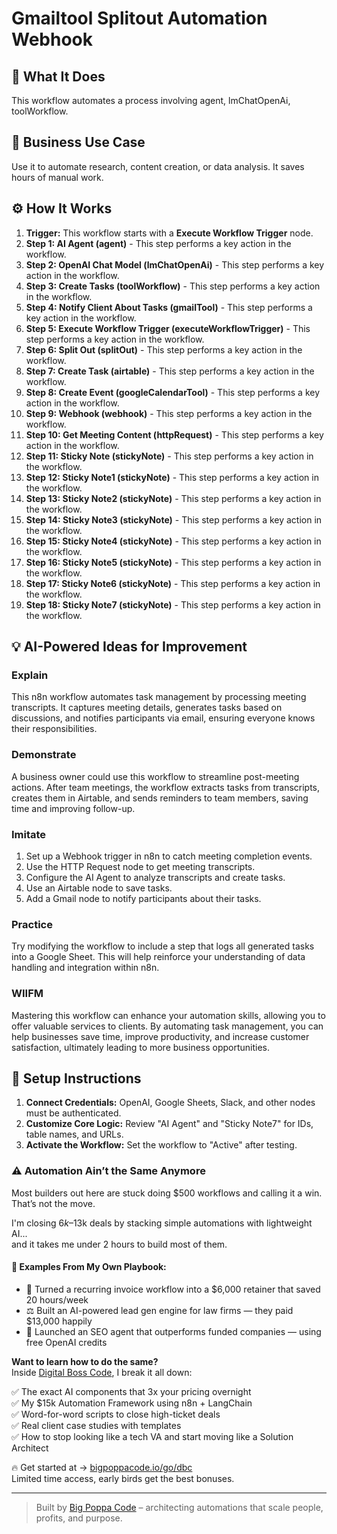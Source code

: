 # Gmailtool Splitout Automation Webhook

## 🚀 What It Does
This workflow automates a process involving agent, lmChatOpenAi, toolWorkflow.

## 💼 Business Use Case
Use it to automate research, content creation, or data analysis. It saves hours of manual work.

## ⚙️ How It Works
1.  **Trigger:** This workflow starts with a **Execute Workflow Trigger** node.
2. **Step 1: AI Agent (agent)** - This step performs a key action in the workflow.
3. **Step 2: OpenAI Chat Model (lmChatOpenAi)** - This step performs a key action in the workflow.
4. **Step 3: Create Tasks (toolWorkflow)** - This step performs a key action in the workflow.
5. **Step 4: Notify Client About Tasks (gmailTool)** - This step performs a key action in the workflow.
6. **Step 5: Execute Workflow Trigger (executeWorkflowTrigger)** - This step performs a key action in the workflow.
7. **Step 6: Split Out (splitOut)** - This step performs a key action in the workflow.
8. **Step 7: Create Task (airtable)** - This step performs a key action in the workflow.
9. **Step 8: Create Event (googleCalendarTool)** - This step performs a key action in the workflow.
10. **Step 9: Webhook (webhook)** - This step performs a key action in the workflow.
11. **Step 10: Get Meeting Content (httpRequest)** - This step performs a key action in the workflow.
12. **Step 11: Sticky Note (stickyNote)** - This step performs a key action in the workflow.
13. **Step 12: Sticky Note1 (stickyNote)** - This step performs a key action in the workflow.
14. **Step 13: Sticky Note2 (stickyNote)** - This step performs a key action in the workflow.
15. **Step 14: Sticky Note3 (stickyNote)** - This step performs a key action in the workflow.
16. **Step 15: Sticky Note4 (stickyNote)** - This step performs a key action in the workflow.
17. **Step 16: Sticky Note5 (stickyNote)** - This step performs a key action in the workflow.
18. **Step 17: Sticky Note6 (stickyNote)** - This step performs a key action in the workflow.
19. **Step 18: Sticky Note7 (stickyNote)** - This step performs a key action in the workflow.

## 💡 AI-Powered Ideas for Improvement
### Explain
This n8n workflow automates task management by processing meeting transcripts. It captures meeting details, generates tasks based on discussions, and notifies participants via email, ensuring everyone knows their responsibilities.

### Demonstrate
A business owner could use this workflow to streamline post-meeting actions. After team meetings, the workflow extracts tasks from transcripts, creates them in Airtable, and sends reminders to team members, saving time and improving follow-up.

### Imitate
1. Set up a Webhook trigger in n8n to catch meeting completion events.
2. Use the HTTP Request node to get meeting transcripts.
3. Configure the AI Agent to analyze transcripts and create tasks.
4. Use an Airtable node to save tasks.
5. Add a Gmail node to notify participants about their tasks.

### Practice
Try modifying the workflow to include a step that logs all generated tasks into a Google Sheet. This will help reinforce your understanding of data handling and integration within n8n.

### WIIFM
Mastering this workflow can enhance your automation skills, allowing you to offer valuable services to clients. By automating task management, you can help businesses save time, improve productivity, and increase customer satisfaction, ultimately leading to more business opportunities.

## 🔧 Setup Instructions
1. **Connect Credentials:** OpenAI, Google Sheets, Slack, and other nodes must be authenticated.
2. **Customize Core Logic:** Review "AI Agent" and "Sticky Note7" for IDs, table names, and URLs.
3. **Activate the Workflow:** Set the workflow to "Active" after testing.

### ⚠️ Automation Ain’t the Same Anymore

Most builders out here are stuck doing $500 workflows and calling it a win.  
That’s not the move.  

I'm closing $6k–$13k deals by stacking simple automations with lightweight AI...  
and it takes me under 2 hours to build most of them.

#### 🧠 Examples From My Own Playbook:
- 🔁 Turned a recurring invoice workflow into a $6,000 retainer that saved 20 hours/week  
- ⚖️ Built an AI-powered lead gen engine for law firms — they paid $13,000 happily  
- 🚀 Launched an SEO agent that outperforms funded companies — using free OpenAI credits  

**Want to learn how to do the same?**  
Inside [Digital Boss Code](https://bigpoppacode.io/go/dbc), I break it all down:

✅ The exact AI components that 3x your pricing overnight  
✅ My $15k Automation Framework using n8n + LangChain  
✅ Word-for-word scripts to close high-ticket deals  
✅ Real client case studies with templates  
✅ How to stop looking like a tech VA and start moving like a Solution Architect  

🔥 Get started at → [bigpoppacode.io/go/dbc](https://bigpoppacode.io/go/dbc)  
Limited time access, early birds get the best bonuses.

---
> Built by [Big Poppa Code](https://bigpoppacode.io) – architecting automations that scale people, profits, and purpose.
